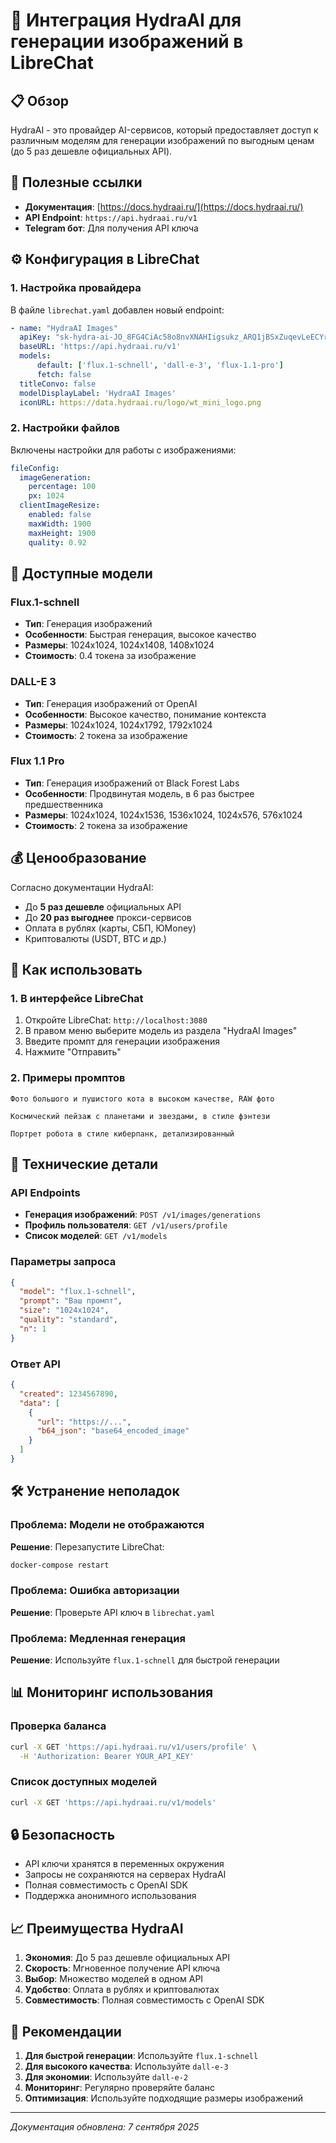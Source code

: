 # 🎨 Интеграция HydraAI для генерации изображений в LibreChat

## 📋 Обзор

HydraAI - это провайдер AI-сервисов, который предоставляет доступ к различным моделям для генерации изображений по выгодным ценам (до 5 раз дешевле официальных API).

## 🔗 Полезные ссылки

- **Документация**: [https://docs.hydraai.ru/](https://docs.hydraai.ru/)
- **API Endpoint**: `https://api.hydraai.ru/v1`
- **Telegram бот**: Для получения API ключа

## ⚙️ Конфигурация в LibreChat

### 1. Настройка провайдера

В файле `librechat.yaml` добавлен новый endpoint:

```yaml
- name: "HydraAI Images"
  apiKey: "sk-hydra-ai-JO_8FG4CiAc58o8nvXNAHIigsukz_ARQ1jBSxZuqevLeECYrx3gSYngpy7XH7JVa"
  baseURL: 'https://api.hydraai.ru/v1'
  models:
      default: ['flux.1-schnell', 'dall-e-3', 'flux-1.1-pro']
      fetch: false
  titleConvo: false
  modelDisplayLabel: 'HydraAI Images'
  iconURL: https://data.hydraai.ru/logo/wt_mini_logo.png
```

### 2. Настройки файлов

Включены настройки для работы с изображениями:

```yaml
fileConfig:
  imageGeneration:
    percentage: 100
    px: 1024
  clientImageResize:
    enabled: false
    maxWidth: 1900
    maxHeight: 1900
    quality: 0.92
```

## 🎯 Доступные модели

### Flux.1-schnell
- **Тип**: Генерация изображений
- **Особенности**: Быстрая генерация, высокое качество
- **Размеры**: 1024x1024, 1024x1408, 1408x1024
- **Стоимость**: 0.4 токена за изображение

### DALL-E 3
- **Тип**: Генерация изображений от OpenAI
- **Особенности**: Высокое качество, понимание контекста
- **Размеры**: 1024x1024, 1024x1792, 1792x1024
- **Стоимость**: 2 токена за изображение

### Flux 1.1 Pro
- **Тип**: Генерация изображений от Black Forest Labs
- **Особенности**: Продвинутая модель, в 6 раз быстрее предшественника
- **Размеры**: 1024x1024, 1024x1536, 1536x1024, 1024x576, 576x1024
- **Стоимость**: 2 токена за изображение

## 💰 Ценообразование

Согласно документации HydraAI:
- До **5 раз дешевле** официальных API
- До **20 раз выгоднее** прокси-сервисов
- Оплата в рублях (карты, СБП, ЮMoney)
- Криптовалюты (USDT, BTC и др.)

## 🚀 Как использовать

### 1. В интерфейсе LibreChat

1. Откройте LibreChat: `http://localhost:3080`
2. В правом меню выберите модель из раздела "HydraAI Images"
3. Введите промпт для генерации изображения
4. Нажмите "Отправить"

### 2. Примеры промптов

```
Фото большого и пушистого кота в высоком качестве, RAW фото
```

```
Космический пейзаж с планетами и звездами, в стиле фэнтези
```

```
Портрет робота в стиле киберпанк, детализированный
```

## 🔧 Технические детали

### API Endpoints

- **Генерация изображений**: `POST /v1/images/generations`
- **Профиль пользователя**: `GET /v1/users/profile`
- **Список моделей**: `GET /v1/models`

### Параметры запроса

```json
{
  "model": "flux.1-schnell",
  "prompt": "Ваш промпт",
  "size": "1024x1024",
  "quality": "standard",
  "n": 1
}
```

### Ответ API

```json
{
  "created": 1234567890,
  "data": [
    {
      "url": "https://...",
      "b64_json": "base64_encoded_image"
    }
  ]
}
```

## 🛠️ Устранение неполадок

### Проблема: Модели не отображаются
**Решение**: Перезапустите LibreChat:
```bash
docker-compose restart
```

### Проблема: Ошибка авторизации
**Решение**: Проверьте API ключ в `librechat.yaml`

### Проблема: Медленная генерация
**Решение**: Используйте `flux.1-schnell` для быстрой генерации

## 📊 Мониторинг использования

### Проверка баланса
```bash
curl -X GET 'https://api.hydraai.ru/v1/users/profile' \
  -H 'Authorization: Bearer YOUR_API_KEY'
```

### Список доступных моделей
```bash
curl -X GET 'https://api.hydraai.ru/v1/models'
```

## 🔒 Безопасность

- API ключи хранятся в переменных окружения
- Запросы не сохраняются на серверах HydraAI
- Полная совместимость с OpenAI SDK
- Поддержка анонимного использования

## 📈 Преимущества HydraAI

1. **Экономия**: До 5 раз дешевле официальных API
2. **Скорость**: Мгновенное получение API ключа
3. **Выбор**: Множество моделей в одном API
4. **Удобство**: Оплата в рублях и криптовалютах
5. **Совместимость**: Полная совместимость с OpenAI SDK

## 🎯 Рекомендации

1. **Для быстрой генерации**: Используйте `flux.1-schnell`
2. **Для высокого качества**: Используйте `dall-e-3`
3. **Для экономии**: Используйте `dall-e-2`
4. **Мониторинг**: Регулярно проверяйте баланс
5. **Оптимизация**: Используйте подходящие размеры изображений

---

*Документация обновлена: 7 сентября 2025*
